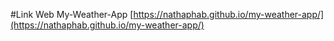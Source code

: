 #Link Web My-Weather-App
[https://nathaphab.github.io/my-weather-app/](https://nathaphab.github.io/my-weather-app/)
